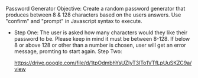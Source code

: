 
Password Generator
Objective: Create a random password generator that produces between 8 & 128 characters based on the users answers. Use "confirm" and "prompt" in Javascript syntax to execute. 
<ul>
  <li> Step One: The user is asked how many characters would they like their password to be. Please keep in mind it must be between 8-128. If below 8 or above 128 or other than a number is chosen, user will get an error message, promting to start again. 
    Step Two:


https://drive.google.com/file/d/1tpOdmbhYsUZIyT3lTo1VTfLpUuSKZC9a/view
